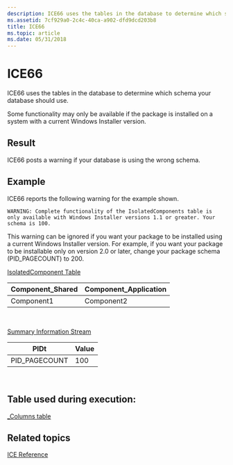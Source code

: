 ```yaml
---
description: ICE66 uses the tables in the database to determine which schema your database should use.
ms.assetid: 7cf929a0-2c4c-40ca-a902-dfd9dcd203b8
title: ICE66
ms.topic: article
ms.date: 05/31/2018
---
```


# ICE66

ICE66 uses the tables in the database to determine which schema your database should use.

Some functionality may only be available if the package is installed on a system with a current Windows Installer version.

## Result

ICE66 posts a warning if your database is using the wrong schema.

## Example

ICE66 reports the following warning for the example shown.

``` syntax
WARNING: Complete functionality of the IsolatedComponents table is only available with Windows Installer versions 1.1 or greater. Your schema is 100.
```

This warning can be ignored if you want your package to be installed using a current Windows Installer version. For example, if you want your package to be installable only on version 2.0 or later, change your package schema (PID\_PAGECOUNT) to 200.

[IsolatedComponent Table](isolatedcomponent-table.md)



| Component\_Shared | Component\_Application |
|-------------------|------------------------|
| Component1        | Component2             |



 

[Summary Information Stream](summary-information-stream.md)



| PIDt           | Value |
|----------------|-------|
| PID\_PAGECOUNT | 100   |



 

## Table used during execution:

[\_Columns table](-columns-table.md)

## Related topics

<dl> <dt>

[ICE Reference](ice-reference.md)
</dt> </dl>

 

 



